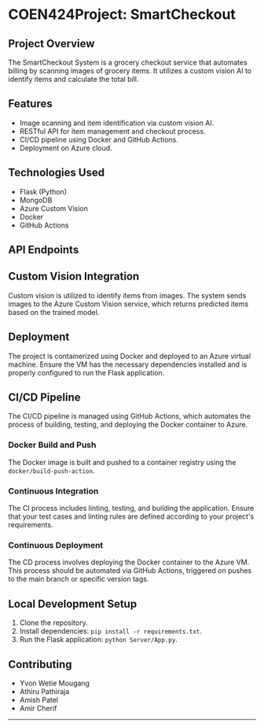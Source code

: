 # COEN424Project: SmartCheckout

## Project Overview
The SmartCheckout System is a grocery checkout service that automates billing by scanning images of grocery items. It utilizes a custom vision AI to identify items and calculate the total bill.

## Features
- Image scanning and item identification via custom vision AI.
- RESTful API for item management and checkout process.
- CI/CD pipeline using Docker and GitHub Actions.
- Deployment on Azure cloud.

## Technologies Used
- Flask (Python)
- MongoDB
- Azure Custom Vision
- Docker
- GitHub Actions

## API Endpoints


## Custom Vision Integration
Custom vision is utilized to identify items from images. The system sends images to the Azure Custom Vision service, which returns predicted items based on the trained model.

## Deployment
The project is containerized using Docker and deployed to an Azure virtual machine. Ensure the VM has the necessary dependencies installed and is properly configured to run the Flask application.

## CI/CD Pipeline
The CI/CD pipeline is managed using GitHub Actions, which automates the process of building, testing, and deploying the Docker container to Azure.

### Docker Build and Push
The Docker image is built and pushed to a container registry using the `docker/build-push-action`.

### Continuous Integration
The CI process includes linting, testing, and building the application. Ensure that your test cases and linting rules are defined according to your project's requirements.

### Continuous Deployment
The CD process involves deploying the Docker container to the Azure VM. This process should be automated via GitHub Actions, triggered on pushes to the main branch or specific version tags.

## Local Development Setup
1. Clone the repository.
2. Install dependencies: `pip install -r requirements.txt`.
3. Run the Flask application: `python Server/App.py`.

## Contributing
- Yvon Wetie Mougang
- Athiru Pathiraja
- Amish Patel
- Amir Cherif 
---
